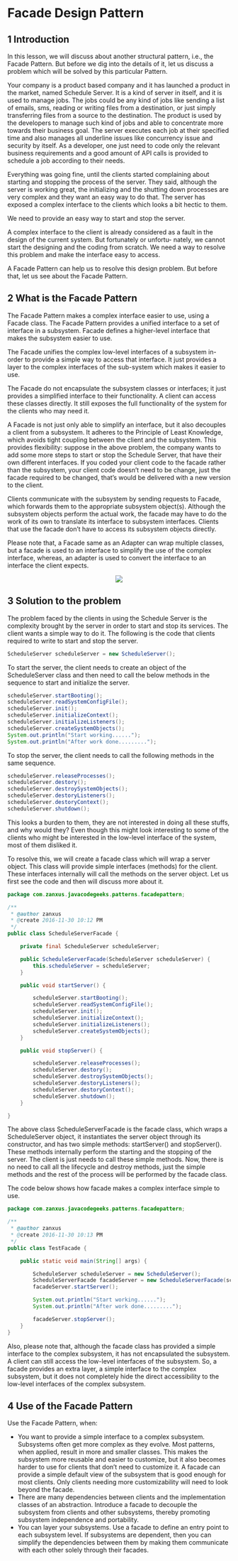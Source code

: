 # Facade Design Pattern
## 1   Introduction
In this lesson, we will discuss about another structural pattern, i.e., the Facade Pattern. But before we dig into the details of it, let
us discuss a problem which will be solved by this particular Pattern.

Your company is a product based company and it has launched a product in the market, named Schedule Server. It is a kind
of server in itself, and it is used to manage jobs. The jobs could be any kind of jobs like sending a list of emails, sms, reading
or writing files from a destination, or just simply transferring files from a source to the destination. The product is used by the
developers to manage such kind of jobs and able to concentrate more towards their business goal. The server executes each job
at their specified time and also manages all underline issues like concurrency issue and security by itself. As a developer, one
just need to code only the relevant business requirements and a good amount of API calls is provided to schedule a job according
to their needs.

Everything was going fine, until the clients started complaining about starting and stopping the process of the server. They said,
although the server is working great, the initializing and the shutting down processes are very complex and they want an easy
way to do that. The server has exposed a complex interface to the clients which looks a bit hectic to them.

We need to provide an easy way to start and stop the server.

A complex interface to the client is already considered as a fault in the design of the current system. But fortunately or unfortu-
nately, we cannot start the designing and the coding from scratch. We need a way to resolve this problem and make the interface
easy to access.

A Facade Pattern can help us to resolve this design problem. But before that, let us see about the Facade Pattern.

## 2   What is the Facade Pattern
The Facade Pattern makes a complex interface easier to use, using a Facade class. The Facade Pattern provides a unified interface
to a set of interface in a subsystem. Facade defines a higher-level interface that makes the subsystem easier to use.

The Facade unifies the complex low-level interfaces of a subsystem in-order to provide a simple way to access that interface. It
just provides a layer to the complex interfaces of the sub-system which makes it easier to use.

The Facade do not encapsulate the subsystem classes or interfaces; it just provides a simplified interface to their functionality. A
client can access these classes directly. It still exposes the full functionality of the system for the clients who may need it.

A Facade is not just only able to simplify an interface, but it also decouples a client from a subsystem. It adheres to the Principle
of Least Knowledge, which avoids tight coupling between the client and the subsystem. This provides flexibility: suppose in the
above problem, the company wants to add some more steps to start or stop the Schedule Server, that have their own different
interfaces. If you coded your client code to the facade rather than the subsystem, your client code doesn’t need to be change, just
the facade required to be changed, that’s would be delivered with a new version to the client.

Clients communicate with the subsystem by sending requests to Facade, which forwards them to the appropriate subsystem
object(s). Although the subsystem objects perform the actual work, the facade may have to do the work of its own to translate its
interface to subsystem interfaces. Clients that use the facade don’t have to access its subsystem objects directly.

Please note that, a Facade same as an Adapter can wrap multiple classes, but a facade is used to an interface to simplify the use
of the complex interface, whereas, an adapter is used to convert the interface to an interface the client expects.

<div align="center"><img src="images/composite1.png"></div>

## 3   Solution to the problem

The problem faced by the clients in using the Schedule Server is the complexity brought by the server in order to start and stop
its services. The client wants a simple way to do it. The following is the code that clients required to write to start and stop the
server.

```java
ScheduleServer scheduleServer = new ScheduleServer();
```

To start the server, the client needs to create an object of the ScheduleServer class and then need to call the below methods in the
sequence to start and initialize the server.

```java
scheduleServer.startBooting();
scheduleServer.readSystemConfigFile();
scheduleServer.init();
scheduleServer.initializeContext();
scheduleServer.initializeListeners();
scheduleServer.createSystemObjects();
System.out.println("Start working......");
System.out.println("After work done.........");
```

To stop the server, the client needs to call the following methods in the same sequence.

```java
scheduleServer.releaseProcesses();
scheduleServer.destory();
scheduleServer.destroySystemObjects();
scheduleServer.destoryListeners();
scheduleServer.destoryContext();
scheduleServer.shutdown();
```

This looks a burden to them, they are not interested in doing all these stuffs, and why would they? Even though this might look
interesting to some of the clients who might be interested in the low-level interface of the system, most of them disliked it.

To resolve this, we will create a facade class which will wrap a server object. This class will provide simple interfaces (methods)
for the client. These interfaces internally will call the methods on the server object. Let us first see the code and then will discuss
more about it.

```java
package com.zanxus.javacodegeeks.patterns.facadepattern;

/**
 * @author zanxus
 * @create 2016-11-30 10:12 PM
 */
public class ScheduleServerFacade {

    private final ScheduleServer scheduleServer;

    public ScheduleServerFacade(ScheduleServer scheduleServer) {
        this.scheduleServer = scheduleServer;
    }

    public void startServer() {

        scheduleServer.startBooting();
        scheduleServer.readSystemConfigFile();
        scheduleServer.init();
        scheduleServer.initializeContext();
        scheduleServer.initializeListeners();
        scheduleServer.createSystemObjects();
    }

    public void stopServer() {

        scheduleServer.releaseProcesses();
        scheduleServer.destory();
        scheduleServer.destroySystemObjects();
        scheduleServer.destoryListeners();
        scheduleServer.destoryContext();
        scheduleServer.shutdown();
    }

}
```

The above class ScheduleServerFacade is the facade class, which wraps a ScheduleServer object, it instantiates the
server object through its constructor, and has two simple methods: startServer() and stopServer(). These methods
internally perform the starting and the stopping of the server. The client is just needs to call these simple methods. Now, there is
no need to call all the lifecycle and destroy methods, just the simple methods and the rest of the process will be performed by the
facade class.

The code below shows how facade makes a complex interface simple to use.

```java
package com.zanxus.javacodegeeks.patterns.facadepattern;

/**
 * @author zanxus
 * @create 2016-11-30 10:13 PM
 */
public class TestFacade {

    public static void main(String[] args) {

        ScheduleServer scheduleServer = new ScheduleServer();
        ScheduleServerFacade facadeServer = new ScheduleServerFacade(scheduleServer);
        facadeServer.startServer();

        System.out.println("Start working......");
        System.out.println("After work done.........");

        facadeServer.stopServer();
    }
}
```

Also, please note that, although the facade class has provided a simple interface to the complex subsystem, it has not encapsulated
the subsystem. A client can still access the low-level interfaces of the subsystem. So, a facade provides an extra layer, a simple
interface to the complex subsystem, but it does not completely hide the direct accessibility to the low-level interfaces of the
complex subsystem.

## 4   Use of the Facade Pattern
Use the Facade Pattern, when:
* You want to provide a simple interface to a complex subsystem. Subsystems often get more complex as they evolve. Most
patterns, when applied, result in more and smaller classes. This makes the subsystem more reusable and easier to customize,
but it also becomes harder to use for clients that don’t need to customize it. A facade can provide a simple default view of
the subsystem that is good enough for most clients. Only clients needing more customizability will need to look beyond the
facade.
* There are many dependencies between clients and the implementation classes of an abstraction. Introduce a facade to decouple
the subsystem from clients and other subsystems, thereby promoting subsystem independence and portability.
* You can layer your subsystems. Use a facade to define an entry point to each subsystem level. If subsystems are dependent,
then you can simplify the dependencies between them by making them communicate with each other solely through their
facades.
